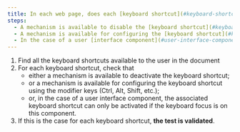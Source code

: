 ```yaml
---
title: In each web page, does each [keyboard shortcut](#keyboard-shortcut) using only one key (upper or lower case letter, punctuation, number or symbol) meet one of these conditions?
steps:
  - A mechanism is available to disable the [keyboard shortcut](#keyboard-shortcut).
  - A mechanism is available for configuring the [keyboard shortcut](#keyboard-shortcut) using the modifier keys (<kbd>Ctrl</kbd>, <kbd>Alt</kbd>, <kbd>Shift</kbd>, etc.).
  - In the case of a user [interface component](#user-interface-component), the associated [keyboard shortcut](#raccourci-clavier) can only be activated if the keyboard focus is on this component.
---
```


1. Find all the keyboard shortcuts available to the user in the document
2. For each keyboard shortcut, check that
   - either a mechanism is available to deactivate the keyboard shortcut;
   - or a mechanism is available for configuring the keyboard shortcut using the modifier keys (Ctrl, Alt, Shift, etc.);
   - or, in the case of a user interface component, the associated keyboard shortcut can only be activated if the keyboard focus is on this component.
3. If this is the case for each keyboard shortcut, **the test is validated**.
